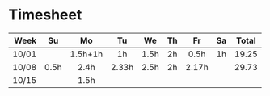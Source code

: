 # Timesheet



|  Week |  Su  |   Mo    |  Tu   |  We  |  Th  |  Fr   |  Sa  | Total |
| ----: | :--: | :-----: | :---: | :--: | :--: | :---: | :--: | :---: |
| 10/01 |      | 1.5h+1h |  1h   | 1.5h |  2h  | 0.5h  |  1h  | 19.25 |
| 10/08 | 0.5h |  2.4h   | 2.33h | 2.5h |  2h  | 2.17h |      | 29.73 |
| 10/15 |      |  1.5h   |       |      |      |       |      |       |

